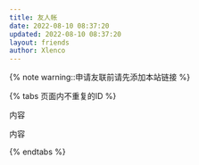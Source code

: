 ```yaml
---
title: 友人帐
date: 2022-08-10 08:37:20
updated: 2022-08-10 08:37:20
layout: friends
author: Xlenco
---
```

{% note warning::申请友联前请先添加本站链接 %}

{% tabs 页面内不重复的ID %}
<!-- tab 栏目1 -->
内容
<!-- endtab -->
<!-- tab 栏目2 -->
内容
<!-- endtab -->
{% endtabs %}

